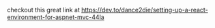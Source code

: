 ﻿checkout this great link at
https://dev.to/dance2die/setting-up-a-react-environment-for-aspnet-mvc-44la

